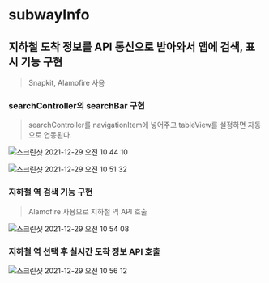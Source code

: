 # subwayInfo

## 지하철 도착 정보를 API 통신으로 받아와서 앱에 검색, 표시 기능 구현

> Snapkit, Alamofire 사용


### searchController의 searchBar 구현

> searchController를 navigationItem에 넣어주고 tableView를 설정하면 자동으로 연동된다.

![스크린샷 2021-12-29 오전 10 44 10](https://user-images.githubusercontent.com/61230321/147619627-4a9d972a-3f00-4b18-8737-c7b9b0a0282c.png)

![스크린샷 2021-12-29 오전 10 51 32](https://user-images.githubusercontent.com/61230321/147619930-4526031d-f204-401b-b46d-dd1a2f1753cf.png)


### 지하철 역 검색 기능 구현

> Alamofire 사용으로 지하철 역 API 호출 

![스크린샷 2021-12-29 오전 10 54 08](https://user-images.githubusercontent.com/61230321/147620032-ec8413ff-3c69-48d6-ac4f-9935da36e882.png)


### 지하철 역 선택 후 실시간 도착 정보 API 호출

![스크린샷 2021-12-29 오전 10 56 12](https://user-images.githubusercontent.com/61230321/147620125-e69b3530-3311-4a75-b160-0229afbe1a16.png)
